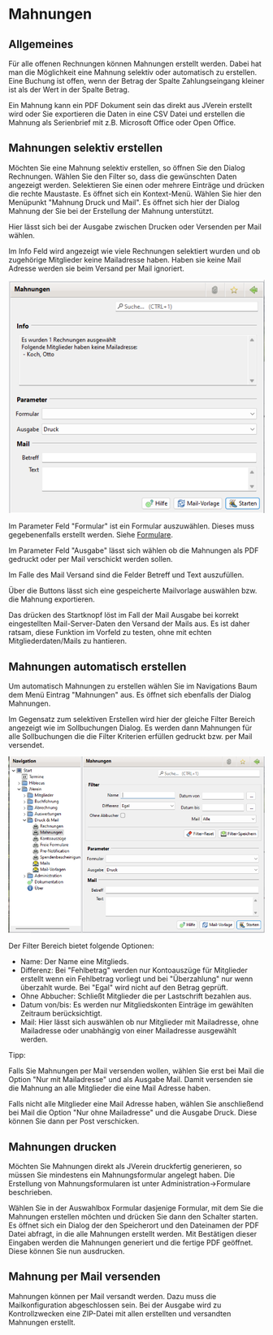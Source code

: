 # Mahnungen

## Allgemeines

Für alle offenen Rechnungen können Mahnungen erstellt werden. Dabei hat man die Möglichkeit eine Mahnung selektiv oder automatisch zu erstellen. Eine Buchung ist offen, wenn der Betrag der Spalte Zahlungseingang kleiner ist als der Wert in der Spalte Betrag.

Ein Mahnung kann ein PDF Dokument sein das direkt aus JVerein erstellt wird oder Sie exportieren die Daten in eine CSV Datei und erstellen die Mahnung als Serienbrief mit z.B. Microsoft Office oder Open Office.

## Mahnungen selektiv erstellen

Möchten Sie eine Mahnung selektiv erstellen, so öffnen Sie den Dialog Rechnungen. Wählen Sie den Filter so, dass die gewünschten Daten angezeigt werden. Selektieren Sie einen oder mehrere Einträge und drücken die rechte Maustaste. Es öffnet sich ein Kontext-Menü. Wählen Sie hier den Menüpunkt "Mahnung Druck und Mail". Es öffnet sich hier der Dialog Mahnung der Sie bei der Erstellung der Mahnung unterstützt.

Hier lässt sich bei der Ausgabe zwischen Drucken oder Versenden per Mail wählen.

Im Info Feld wird angezeigt wie viele Rechnungen selektiert wurden und ob zugehörige Mitglieder keine Mailadresse haben. Haben sie keine Mail Adresse werden sie beim Versand per Mail ignoriert.

![](../../../v3.0.x/druckmail/img/MahnungenDruckMailView1.png)

Im Parameter Feld "Formular" ist ein Formular auszuwählen. Dieses muss gegebenenfalls erstellt werden. Siehe [Formulare](../administration/mitglieder/formulare.md).

Im Parameter Feld "Ausgabe" lässt sich wählen ob die Mahnungen als PDF gedruckt oder per Mail verschickt werden sollen.

Im Falle des Mail Versand sind die Felder Betreff und Text auszufüllen.

Über die Buttons lässt sich eine gespeicherte Mailvorlage auswählen bzw. die Mahnung exportieren.

Das drücken des Startknopf löst im Fall der Mail Ausgabe bei korrekt eingestellten Mail-Server-Daten den Versand der Mails aus. Es ist daher ratsam, diese Funktion im Vorfeld zu testen, ohne mit echten Mitgliederdaten/Mails zu hantieren.

## Mahnungen automatisch erstellen

Um automatisch Mahnungen zu erstellen wählen Sie im Navigations Baum dem Menü Eintrag "Mahnungen" aus. Es öffnet sich ebenfalls der Dialog Mahnungen.

Im Gegensatz zum selektiven Erstellen wird hier der gleiche Filter Bereich angezeigt wie im Sollbuchungen Dialog. Es werden dann Mahnungen für alle Sollbuchungen die die Filter Kriterien erfüllen gedruckt bzw. per Mail versendet.

![](../../../v3.0.x/druckmail/img/MahnungenDruckMailView2.png)

Der Filter Bereich bietet folgende Optionen:

* Name: Der Name eine Mitglieds.
* Differenz: Bei "Fehlbetrag" werden nur Kontoauszüge für Mitglieder erstellt wenn ein Fehlbetrag vorliegt und bei "Überzahlung" nur wenn überzahlt wurde. Bei "Egal" wird nicht auf den Betrag geprüft.
* Ohne Abbucher: Schließt Mitglieder die per Lastschrift bezahlen aus.
* Datum von/bis: Es werden nur Mitgliedskonten Einträge im gewählten Zeitraum berücksichtigt.
* Mail: Hier lässt sich auswählen ob nur Mitglieder mit Mailadresse, ohne Mailadresse oder unabhängig von einer Mailadresse ausgewählt werden.

Tipp:

Falls Sie Mahnungen per Mail versenden wollen, wählen Sie erst bei Mail die Option "Nur mit Mailadresse" und als Ausgabe Mail. Damit versenden sie die Mahnung an alle Mitglieder die eine Mail Adresse haben.

Falls nicht alle Mitglieder eine Mail Adresse haben, wählen Sie anschließend bei Mail die Option "Nur ohne Mailadresse" und die Ausgabe Druck. Diese können Sie dann per Post verschicken.

## Mahnungen drucken

Möchten Sie Mahnungen direkt als JVerein druckfertig generieren, so müssen Sie mindestens ein Mahnungsformular angelegt haben. Die Erstellung von Mahnungsformularen ist unter Administration->Formulare beschrieben.

Wählen Sie in der Auswahlbox Formular dasjenige Formular, mit dem Sie die Mahnungen erstellen möchten und drücken Sie dann den Schalter starten. Es öffnet sich ein Dialog der den Speicherort und den Dateinamen der PDF Datei abfragt, in die alle Mahnungen erstellt werden. Mit Bestätigen dieser Eingaben werden die Mahnungen generiert und die fertige PDF geöffnet. Diese können Sie nun ausdrucken.

## Mahnung per Mail versenden

Mahnungen können per Mail versandt werden. Dazu muss die Mailkonfiguration abgeschlossen sein. Bei der Ausgabe wird zu Kontrollzwecken eine ZIP-Datei mit allen erstellten und versandten Mahnungen erstellt.
